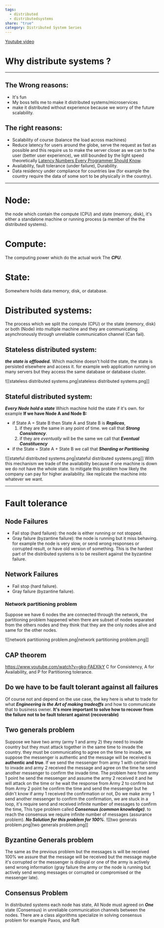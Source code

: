```yaml
---
tags:
  - distributed
  - distributedsystems
share: "true"
category: Distributed System Series
---
```

[Youtube video](https://www.youtube.com/watch?v=s_p3I5CMGJw)
# Why distribute systems ?
---
## The Wrong reasons:

- It's fun
- My boss tells me to make it distributed systems/microservices
- make it distributed without experience because we worry of the future scalability.

## The right reasons:

- Scalability of course (balance the load across machines)
- Reduce latency for users around the globe, serve the request as fast as possible and this require us to make the server closer as we can to the user (better user experience), we still bounded by the light speed theoretically [Latency Numbers Every Programmer Should Know](https://gist.github.com/jboner/2841832).
- Availability, fault tolerance (under failure), Durability.
- Data residency under compliance for countries law (for example the country require the data of some sort to be physically in the country).

---
# Node: 
the node which contain the compute (CPU) and state (memory, disk), it's either a standalone machine or running process (a member of the the distributed systems).
# Compute:
The computing power which do the actual work The ***CPU***.
# State:
Somewhere holds data memory, disk, or database.
# Distributed systems:
The process which we split the compute (CPU) or the state (memory, disk) or both (Node) into multiple machine and they are communicating asynchronously through unreliable communication channel (Can fail).

## Stateless distributed system:
***the state is offloaded.***
Which machine doesn't hold the state, the state is persisted elsewhere and access it. for example web application running on many servers but they access the same database or database cluster. 

![[stateless distributed systems.png|stateless distributed systems.png]]

## Stateful distributed system:
***Every Node hold a state***
Which machine hold the state if it's own. for example 
**If we have Node A and Node B:**
-  if State A = State B then State A and State B is ***Replicas***, 
	1. if they are the same in any point of time. we call that ***Strong Consistency***. 
	2. if they are *eventually* will be the same we call that ***Eventual Constituency***
- if the State = State A + State B we call that ***Sharding or Partitioning***

![[stateful distributed systems.png|stateful distributed systems.png]]
With this mechanism we trade of the availability because if one machine is down we do not have the whole state. to mitigate this problem how likely the company can pay for higher availability. like replicate the machine into whatever we want.

---
# Fault tolerance

## Node Failures
- Fail stop (hard failure): the node is either running or not stopped.
- Gray failure (byzantine failure): the node is running but it miss behaving. for example the node is very slow, or send wrong responses or corrupted result, or have old version of something. This is the hardest part of the distributed systems is to be resilient against the byzantine failure.

## Network Failures
- Fail stop (hard failure).
- Gray failure (byzantine failure).
### Network partitioning problem
Suppose we have 6 nodes the are connected through the network, the partitioning problem happened when there are subset of nodes separated from the others nodes and they think that they are the only nodes alive and same for the other nodes.

![[network partitioning problem.png|network partitioning problem.png]]

## CAP theorem
https://www.youtube.com/watch?v=gkg-FAEXIkY
C for Consistency, A for Availability, and P for Partitioning tolerance. 

## Do we have to be fault tolerant against all failures
Of course not and depend on the use case, the key here is what to trade for what ***Engineering is the Art of making tradeoffs*** and how to communicate that to business owner.
**It's more important to solve how to recover from the failure not to be fault tolerant against (recoverable)**

## Two generals problem
Suppose we have two army (army 1 and army 2) they need to invade country but they must attack together in the same time to invade the country.
they must be communicating to agree on the time to invade, we suppose the messenger is authentic and the message will be received is **authentic and true**.
If we send the messenger from army 1 with certain time to invade and army 2 received the message and agree on the time he send another messenger to confirm the invade time.
The problem here from army 1 point he send the messenger and assume the army 2 received it and he will attack on the time or he wait the response from Army 2 to confirm but from Army 2 point he confirm the time and send the messenger but he didn't know if army 1 received the confirmation or not, Do we make army 1 send another messenger to confirm the confirmation, we are stuck in a loop, it's require send and received infinite number of messages to confirm the time, This type problem called ***Consensus (common knowledge)***. to reach the consensus we require infinite number of messages (assurance problem). ***No Solution for this problem for 100%***.
![[two generals problem.png|two generals problem.png]]
## Byzantine Generals problem
The same as the previous problem but the messages is will be received 100% we assure that the message will be received but the message maybe it's corrupted or the messenger is disloyal or one of the army is actively send wrong information (gray failure the army or the node is running but actively send wrong messages or corrupted or compromised or the messenger late).

## Consensus Problem
In distributed systems each node has state, All Node must agreed on ***One*** state (Consensus) in unreliable communication channels between the nodes.
There are a class algorithms specialize in solving consensus problem for example Paxos, and Raft